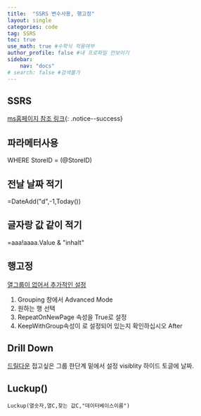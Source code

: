 ```yaml
---
title:  "SSRS 변수사용, 행고정"
layout: single
categories: code
tag: SSRS
toc: true
use_math: true #수학식 적용여부
author_profile: false #내 프로파일 안보이기
sidebar:
    nav: "docs" 
# search: false #검색불가
---
```


## SSRS 
[ms홈페이지 참조 링크](https://docs.microsoft.com/ko-kr/sql/reporting-services/lesson-1-creating-a-report-server-project-reporting-services?view=sql-server-ver15){: .notice--success}
[](https://www.intertech.com/ssrs-parameters-2016-update/)
## 파라메터사용
WHERE StoreID = (@StoreID)

## 전날 날짜 적기
=DateAdd("d",-1,Today())

## 글자랑 값 같이 적기
=aaa!aaaa.Value & "inhalt"

## 행고정
[열그룹이 없어서 추가적인 설정](https://stackoverflow.com/questions/11285923/tablix-repeat-header-rows-on-each-page-not-working-report-builder-3-0)
1. Grouping 창에서 Advanced Mode
2. 원하는 행 선택
1. RepeatOnNewPage 속성을 True로 설정
1. KeepWithGroup속성이 로 설정되어 있는지 확인하십시오 After

## Drill Down
[드릴다운](https://sqlskull.com/2021/04/12/create-drill-down-group-report-in-ssrs/)
접고싶은 그룹 한단계 밑에서 설정 visiblity 하이드 토글에 날짜.

## Luckup()
`Luckup(열숫자,열C,찾는 값C,"데이터베이스이름")`